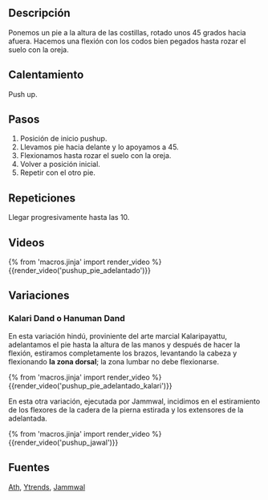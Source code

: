 ## Descripción

Ponemos un pie a la altura de las costillas, rotado unos 45 grados hacia afuera. Hacemos una flexión con los codos bien pegados hasta rozar el suelo con la oreja.

## Calentamiento

Push up.

## Pasos

1. Posición de inicio pushup.
2. Llevamos pie hacia delante y lo apoyamos a 45.
3. Flexionamos hasta rozar el suelo con la oreja.
4. Volver a posición inicial.
5. Repetir con el otro pie.

## Repeticiones

Llegar progresivamente hasta las 10.

## Videos

{% from 'macros.jinja' import render_video %}
{{render_video('pushup_pie_adelantado')}}

## Variaciones

### Kalari Dand o Hanuman Dand

En esta variación hindú, proviniente del arte marcial Kalaripayattu, adelantamos el pie hasta la altura de las manos y después de hacer la flexión, estiramos completamente los brazos, levantando la cabeza y flexionando **la zona dorsal**; la zona lumbar no debe flexionarse.

{% from 'macros.jinja' import render_video %}
{{render_video('pushup_pie_adelantado_kalari')}}

En esta otra variación, ejecutada por Jammwal, incidimos en el estiramiento de los flexores de la cadera de la pierna estirada y los extensores de la adelantada.

{% from 'macros.jinja' import render_video %}
{{render_video('pushup_jawal')}}

## Fuentes

[Ath](/varios/fuentes/#ath), [Ytrends](/varios/fuentes/#ytrends), [Jammwal](/varios/fuentes/#jamm)
